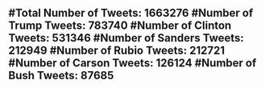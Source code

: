 #Total Number of Tweets: 1663276 
#Number of Trump Tweets: 783740
#Number of Clinton Tweets: 531346
#Number of Sanders Tweets: 212949
#Number of Rubio Tweets: 212721
#Number of Carson Tweets: 126124
#Number of Bush Tweets: 87685
---
